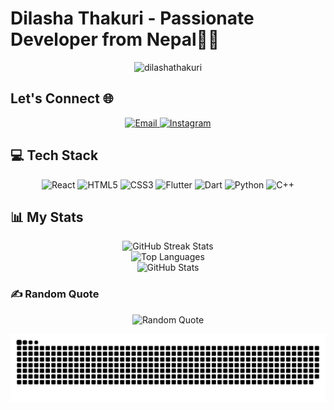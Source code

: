 # Dilasha Thakuri - Passionate Developer from Nepal👩‍💻
<p align="center">
  <img src="https://komarev.com/ghpvc/?username=Dilashathakuri&label=Profile%20views&color=0e75b6&style=flat" alt="dilashathakuri" />
</p>

## Let's Connect 🌐
<p align="center">
  <a href="mailto:thakuridilasha@gmail.com">
    <img src="https://img.shields.io/badge/Email-D14836?style=for-the-badge&logo=gmail&logoColor=white" alt="Email" />
  </a>
  <a href="https://instagram.com/dilashaaaaaaa">
    <img src="https://img.shields.io/badge/Instagram-%23E4405F.svg?style=for-the-badge&logo=Instagram&logoColor=white" alt="Instagram" />
  </a>
</p>

## 💻 Tech Stack
<p align="center">
  <img src="https://img.shields.io/badge/react-%2320232a.svg?style=for-the-badge&logo=react&logoColor=%2361DAFB" alt="React" />
  <img src="https://img.shields.io/badge/html5-%23E34F26.svg?style=for-the-badge&logo=html5&logoColor=white" alt="HTML5" />
  <img src="https://img.shields.io/badge/css3-%231572B6.svg?style=for-the-badge&logo=css3&logoColor=white" alt="CSS3" />
  <img src="https://img.shields.io/badge/Flutter-%2302569B.svg?style=for-the-badge&logo=Flutter&logoColor=white" alt="Flutter" />
  <img src="https://img.shields.io/badge/Dart-%230175C2.svg?style=for-the-badge&logo=Dart&logoColor=white" alt="Dart" />
  <img src="https://img.shields.io/badge/python-%2314354C.svg?style=for-the-badge&logo=python&logoColor=white" alt="Python" />
  <img src="https://img.shields.io/badge/c++-%2300599C.svg?style=for-the-badge&logo=c%2B%2B&logoColor=white" alt="C++" />
</p>

## 📊 My Stats
<p align="center">
  <img src="https://github-readme-streak-stats.herokuapp.com/?user=Dilashathakuri&theme=omni&hide_border=false" alt="GitHub Streak Stats" /><br/>
  <img src="https://github-readme-stats.vercel.app/api/top-langs/?username=Dilashathakuri&theme=omni&hide_border=false&include_all_commits=false&count_private=false&layout=compact" alt="Top Languages" /><br/>
  <img src="https://github-readme-stats.vercel.app/api?username=Dilashathakuri&theme=omni&hide_border=false&include_all_commits=false&count_private=false" alt="GitHub Stats" />
</p>

### ✍️ Random Quote
<p align="center">
  <img src="https://quotes-github-readme.vercel.app/api?type=horizontal&theme=tokyonight" alt="Random Quote" />
</p>

<picture>
  <source media="(prefers-color-scheme: dark)" srcset="https://raw.githubusercontent.com/Platane/snk/output/github-contribution-grid-snake-dark.svg" />
  <source media="(prefers-color-scheme: light)" srcset="https://raw.githubusercontent.com/Platane/snk/output/github-contribution-grid-snake.svg" />
  <img alt="github-snake" src="https://raw.githubusercontent.com/Platane/snk/output/github-contribution-grid-snake.svg" />
</picture>
